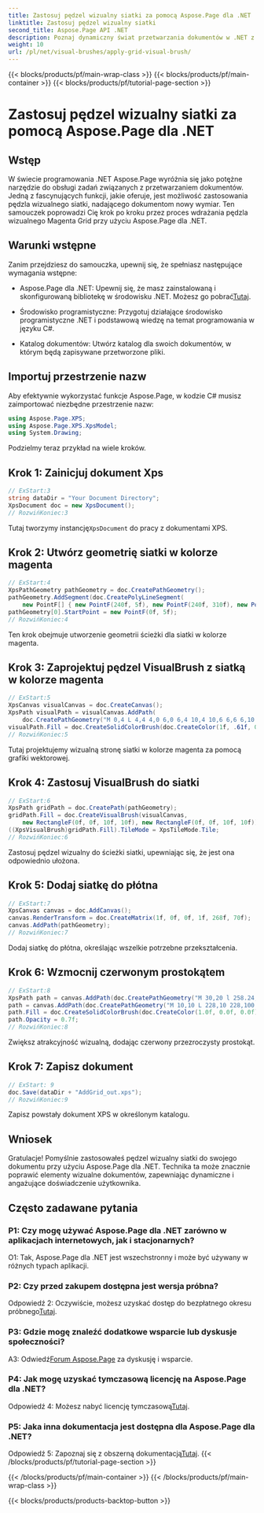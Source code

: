 ```yaml
---
title: Zastosuj pędzel wizualny siatki za pomocą Aspose.Page dla .NET
linktitle: Zastosuj pędzel wizualny siatki
second_title: Aspose.Page API .NET
description: Poznaj dynamiczny świat przetwarzania dokumentów w .NET z Aspose.Page. Dowiedz się, jak zastosować pędzel wizualny siatki, aby uzyskać oszałamiające wizualnie dokumenty.
weight: 10
url: /pl/net/visual-brushes/apply-grid-visual-brush/
---
```


{{< blocks/products/pf/main-wrap-class >}}
{{< blocks/products/pf/main-container >}}
{{< blocks/products/pf/tutorial-page-section >}}

# Zastosuj pędzel wizualny siatki za pomocą Aspose.Page dla .NET

## Wstęp

W świecie programowania .NET Aspose.Page wyróżnia się jako potężne narzędzie do obsługi zadań związanych z przetwarzaniem dokumentów. Jedną z fascynujących funkcji, jakie oferuje, jest możliwość zastosowania pędzla wizualnego siatki, nadającego dokumentom nowy wymiar. Ten samouczek poprowadzi Cię krok po kroku przez proces wdrażania pędzla wizualnego Magenta Grid przy użyciu Aspose.Page dla .NET.

## Warunki wstępne

Zanim przejdziesz do samouczka, upewnij się, że spełniasz następujące wymagania wstępne:

-  Aspose.Page dla .NET: Upewnij się, że masz zainstalowaną i skonfigurowaną bibliotekę w środowisku .NET. Możesz go pobrać[Tutaj](https://releases.aspose.com/page/net/).

- Środowisko programistyczne: Przygotuj działające środowisko programistyczne .NET i podstawową wiedzę na temat programowania w języku C#.

- Katalog dokumentów: Utwórz katalog dla swoich dokumentów, w którym będą zapisywane przetworzone pliki.

## Importuj przestrzenie nazw

Aby efektywnie wykorzystać funkcje Aspose.Page, w kodzie C# musisz zaimportować niezbędne przestrzenie nazw:

```csharp
using Aspose.Page.XPS;
using Aspose.Page.XPS.XpsModel;
using System.Drawing;
```

Podzielmy teraz przykład na wiele kroków.

## Krok 1: Zainicjuj dokument Xps

```csharp
// ExStart:3
string dataDir = "Your Document Directory";
XpsDocument doc = new XpsDocument();
// RozwińKoniec:3
```

 Tutaj tworzymy instancję`XpsDocument` do pracy z dokumentami XPS.

## Krok 2: Utwórz geometrię siatki w kolorze magenta

```csharp
// ExStart:4
XpsPathGeometry pathGeometry = doc.CreatePathGeometry();
pathGeometry.AddSegment(doc.CreatePolyLineSegment(
    new PointF[] { new PointF(240f, 5f), new PointF(240f, 310f), new PointF(0f, 310f) }));
pathGeometry[0].StartPoint = new PointF(0f, 5f);
// RozwińKoniec:4
```

Ten krok obejmuje utworzenie geometrii ścieżki dla siatki w kolorze magenta.

## Krok 3: Zaprojektuj pędzel VisualBrush z siatką w kolorze magenta

```csharp
// ExStart:5
XpsCanvas visualCanvas = doc.CreateCanvas();
XpsPath visualPath = visualCanvas.AddPath(
    doc.CreatePathGeometry("M 0,4 L 4,4 4,0 6,0 6,4 10,4 10,6 6,6 6,10 4,10 4,6 0,6 Z"));
visualPath.Fill = doc.CreateSolidColorBrush(doc.CreateColor(1f, .61f, 0.1f, 0.61f));
// RozwińKoniec:5
```

Tutaj projektujemy wizualną stronę siatki w kolorze magenta za pomocą grafiki wektorowej.

## Krok 4: Zastosuj VisualBrush do siatki

```csharp
// ExStart:6
XpsPath gridPath = doc.CreatePath(pathGeometry);
gridPath.Fill = doc.CreateVisualBrush(visualCanvas,
    new RectangleF(0f, 0f, 10f, 10f), new RectangleF(0f, 0f, 10f, 10f));
((XpsVisualBrush)gridPath.Fill).TileMode = XpsTileMode.Tile;
// RozwińKoniec:6
```

Zastosuj pędzel wizualny do ścieżki siatki, upewniając się, że jest ona odpowiednio ułożona.

## Krok 5: Dodaj siatkę do płótna

```csharp
// ExStart:7
XpsCanvas canvas = doc.AddCanvas();
canvas.RenderTransform = doc.CreateMatrix(1f, 0f, 0f, 1f, 268f, 70f);
canvas.AddPath(pathGeometry);
// RozwińKoniec:7
```

Dodaj siatkę do płótna, określając wszelkie potrzebne przekształcenia.

## Krok 6: Wzmocnij czerwonym prostokątem

```csharp
// ExStart:8
XpsPath path = canvas.AddPath(doc.CreatePathGeometry("M 30,20 l 258.24,0 0,56.64 -258.24,0 Z"));
path = canvas.AddPath(doc.CreatePathGeometry("M 10,10 L 228,10 228,100 10,100"));
path.Fill = doc.CreateSolidColorBrush(doc.CreateColor(1.0f, 0.0f, 0.0f));
path.Opacity = 0.7f;
// RozwińKoniec:8
```

Zwiększ atrakcyjność wizualną, dodając czerwony przezroczysty prostokąt.

## Krok 7: Zapisz dokument

```csharp
// ExStart: 9
doc.Save(dataDir + "AddGrid_out.xps");
// RozwińKoniec:9
```

Zapisz powstały dokument XPS w określonym katalogu.

## Wniosek

Gratulacje! Pomyślnie zastosowałeś pędzel wizualny siatki do swojego dokumentu przy użyciu Aspose.Page dla .NET. Technika ta może znacznie poprawić elementy wizualne dokumentów, zapewniając dynamiczne i angażujące doświadczenie użytkownika.

## Często zadawane pytania

### P1: Czy mogę używać Aspose.Page dla .NET zarówno w aplikacjach internetowych, jak i stacjonarnych?

O1: Tak, Aspose.Page dla .NET jest wszechstronny i może być używany w różnych typach aplikacji.

### P2: Czy przed zakupem dostępna jest wersja próbna?

 Odpowiedź 2: Oczywiście, możesz uzyskać dostęp do bezpłatnego okresu próbnego[Tutaj](https://releases.aspose.com/).

### P3: Gdzie mogę znaleźć dodatkowe wsparcie lub dyskusje społeczności?

 A3: Odwiedź[Forum Aspose.Page](https://forum.aspose.com/c/page/39) za dyskusję i wsparcie.

### P4: Jak mogę uzyskać tymczasową licencję na Aspose.Page dla .NET?

 Odpowiedź 4: Możesz nabyć licencję tymczasową[Tutaj](https://purchase.aspose.com/temporary-license/).

### P5: Jaka inna dokumentacja jest dostępna dla Aspose.Page dla .NET?

 Odpowiedź 5: Zapoznaj się z obszerną dokumentacją[Tutaj](https://reference.aspose.com/page/net/).
{{< /blocks/products/pf/tutorial-page-section >}}

{{< /blocks/products/pf/main-container >}}
{{< /blocks/products/pf/main-wrap-class >}}

{{< blocks/products/products-backtop-button >}}

